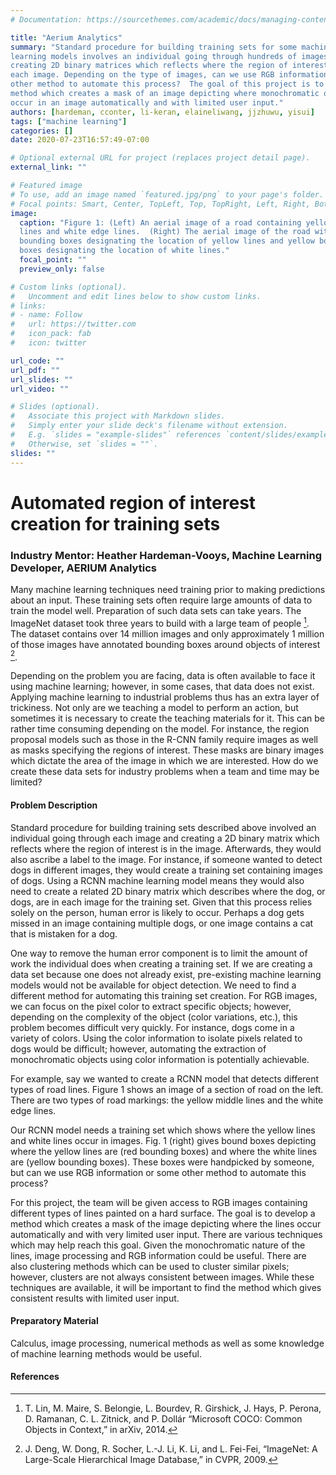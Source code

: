```yaml
---
# Documentation: https://sourcethemes.com/academic/docs/managing-content/

title: "Aerium Analytics"
summary: "Standard procedure for building training sets for some machine
learning models involves an individual going through hundreds of images and
creating 2D binary matrices which reflects where the region of interest is in
each image. Depending on the type of images, can we use RGB information or some
other method to automate this process?  The goal of this project is to develop a
method which creates a mask of an image depicting where monochromatic objects
occur in an image automatically and with limited user input."
authors: [hardeman, cconter, li-keran, elaineliwang, jjzhuwu, yisui]
tags: ["machine learning"]
categories: []
date: 2020-07-23T16:57:49-07:00

# Optional external URL for project (replaces project detail page).
external_link: ""

# Featured image
# To use, add an image named `featured.jpg/png` to your page's folder.
# Focal points: Smart, Center, TopLeft, Top, TopRight, Left, Right, BottomLeft, Bottom, BottomRight.
image:
  caption: "Figure 1: (Left) An aerial image of a road containing yellow middle
  lines and white edge lines.  (Right) The aerial image of the road with red
  bounding boxes designating the location of yellow lines and yellow bounding
  boxes designating the location of white lines."
  focal_point: ""
  preview_only: false

# Custom links (optional).
#   Uncomment and edit lines below to show custom links.
# links:
# - name: Follow
#   url: https://twitter.com
#   icon_pack: fab
#   icon: twitter

url_code: ""
url_pdf: ""
url_slides: ""
url_video: ""

# Slides (optional).
#   Associate this project with Markdown slides.
#   Simply enter your slide deck's filename without extension.
#   E.g. `slides = "example-slides"` references `content/slides/example-slides.md`.
#   Otherwise, set `slides = ""`.
slides: ""
---
```


#  Automated region of interest creation for training sets

### Industry Mentor: Heather Hardeman-Vooys, Machine Learning Developer, AERIUM Analytics

Many machine learning techniques need training prior to making predictions
about an input. These training sets often require large amounts of data to
train the model well. Preparation of such data sets can take years. The
ImageNet dataset took three years to build with a large team of people [^1]. The
dataset contains over 14 million images and only approximately 1 million of
those images have annotated bounding boxes around objects of interest [^2].

Depending on the problem you are facing, data is often available to face it
using machine learning; however, in some cases, that data does not exist.
Applying machine learning to industrial problems thus has an extra layer of
trickiness. Not only are we teaching a model to perform an action, but
sometimes it is necessary to create the teaching materials for it. This can be
rather time consuming depending on the model. For instance, the region proposal
models such as those in the R-CNN family require images as well as masks
specifying the regions of interest. These masks are binary images which dictate
the area of the image in which we are interested. How do we create these data
sets for industry problems when a team and time may be limited?

#### Problem Description

Standard procedure for building training sets described above involved an
individual going through each image and creating a 2D binary matrix which
reflects where the region of interest is in the image.  Afterwards, they would
also ascribe a label to the image. For instance, if someone wanted to detect
dogs in different images, they would create a training set containing images of
dogs. Using a RCNN machine learning model means they would also need to create
a related 2D binary matrix which describes where the dog, or dogs, are in each
image for the training set. Given that this process relies solely on the
person, human error is likely to occur. Perhaps a dog gets missed in an image
containing multiple dogs, or one image contains a cat that is mistaken for a
dog. 

One way to remove the human error component is to limit the amount of work the
individual does when creating a training set. If we are creating a data set
because one does not already exist, pre-existing machine learning models would
not be available for object detection. We need to find a different method for
automating this training set creation. For RGB images, we can focus on the
pixel color to extract specific objects; however, depending on the complexity
of the object (color variations, etc.), this problem becomes difficult very
quickly. For instance, dogs come in a variety of colors. Using the color
information to isolate pixels related to dogs would be difficult; however,
automating the extraction of monochromatic objects using color information is
potentially achievable.

For example, say we wanted to create a RCNN model that detects different types
of road lines. Figure 1 shows an image of a section of road on the left. There
are two types of road markings: the yellow middle lines and the white edge
lines. 

Our RCNN model needs a training set which shows where the yellow lines and white
lines occur in images.  Fig. 1 (right) gives bound boxes depicting where the
yellow lines are (red bounding boxes) and where the white lines are (yellow
bounding boxes). These boxes were handpicked by someone, but can we use RGB
information or some other method to automate this process? 

For this project, the team will be given access to RGB images containing
different types of lines painted on a hard surface. The goal is to develop a
method which creates a mask of the image depicting where the lines occur
automatically and with very limited user input. There are various techniques
which may help reach this goal. Given the monochromatic nature of the lines,
image processing and RGB information could be useful. There are also clustering
methods which can be used to cluster similar pixels; however, clusters are not
always consistent between images. While these techniques are available, it will
be important to find the method which gives consistent results with limited user
input. 

#### Preparatory Material

Calculus, image processing, numerical methods as well as some knowledge of machine learning methods
would be useful.

#### References

[^1]: T. Lin, M. Maire, S. Belongie, L. Bourdev, R. Girshick, J. Hays, P. Perona,  D. Ramanan, C. L. Zitnick, and P. Dollár “Microsoft COCO: Common Objects in Context,” in arXiv, 2014.
[^2]: J. Deng, W. Dong, R. Socher, L.-J. Li, K. Li, and L. Fei-Fei, “ImageNet: A Large-Scale Hierarchical Image Database,” in CVPR, 2009.
